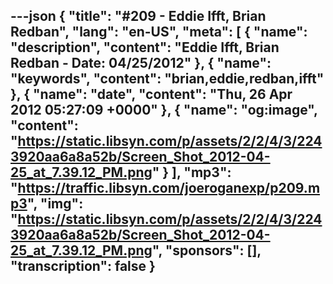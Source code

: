 ---json
{
  "title": "#209 - Eddie Ifft, Brian Redban",
  "lang": "en-US",
  "meta": [
    {
      "name": "description",
      "content": "Eddie Ifft, Brian Redban - Date: 04/25/2012"
    },
    {
      "name": "keywords",
      "content": "brian,eddie,redban,ifft"
    },
    {
      "name": "date",
      "content": "Thu, 26 Apr 2012 05:27:09 +0000"
    },
    {
      "name": "og:image",
      "content": "https://static.libsyn.com/p/assets/2/2/4/3/2243920aa6a8a52b/Screen_Shot_2012-04-25_at_7.39.12_PM.png"
    }
  ],
  "mp3": "https://traffic.libsyn.com/joeroganexp/p209.mp3",
  "img": "https://static.libsyn.com/p/assets/2/2/4/3/2243920aa6a8a52b/Screen_Shot_2012-04-25_at_7.39.12_PM.png",
  "sponsors": [],
  "transcription": false
}
---
<episode-header />

<timemark seconds="0" />

<transcribe-call-to-action />

<episode-footer />